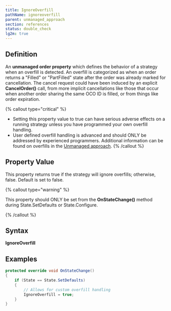 ```yaml
---
title: IgnoreOverfill
pathName: ignoreoverfill
parent: unmanaged_approach
section: references
status: double_check
lg2m: true
---
```


## Definition

An **unmanaged order property** which defines the behavior of a strategy when an overfill is detected. An overfill is categorized as when an order returns a "Filled" or "PartFilled" state after the order was already marked for cancellation. The cancel request could have been induced by an explicit **CancelOrder()** call, from more implicit cancellations like those that occur when another order sharing the same OCO ID is filled, or from things like order expiration.

{% callout type="critical" %}

* Setting this property value to true can have serious adverse effects on a running strategy unless you have programmed your own overfill handling.
* User defined overfill handling is advanced and should ONLY be addressed by experienced programmers. Additional information can be found on overfills in the [Unmanaged approach](unmanaged_approach).
{% /callout %}

## Property Value

This property returns true if the strategy will ignore overfills; otherwise, false. Default is set to false.

{% callout type="warning" %}

This property should ONLY be set from the **OnStateChange()** method during State.SetDefaults or State.Configure.

{% /callout %}

## Syntax

**IgnoreOverfill**

## Examples

```csharp
protected override void OnStateChange()
{
    if (State == State.SetDefaults)
    {
        // Allows for custom overfill handling
        IgnoreOverfill = true;
    }
}
```
